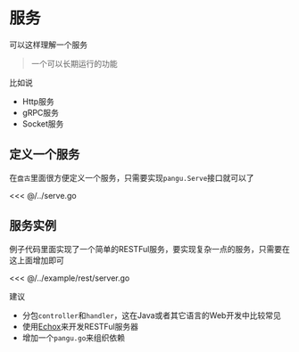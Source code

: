 # 服务

可以这样理解一个服务
> 一个可以长期运行的功能

比如说

- Http服务
- gRPC服务
- Socket服务

## 定义一个服务

在`盘古`里面很方便定义一个服务，只需要实现`pangu.Serve`接口就可以了

<<< @/../serve.go

## 服务实例

例子代码里面实现了一个简单的RESTFul服务，要实现复杂一点的服务，只需要在这上面增加即可

<<< @/../example/rest/server.go

建议

- 分包`controller`和`handler`，这在Java或者其它语言的Web开发中比较常见
- 使用[Echox](https://github.com/storezhang/echox)来开发RESTFul服务器
- 增加一个`pangu.go`来组织依赖
